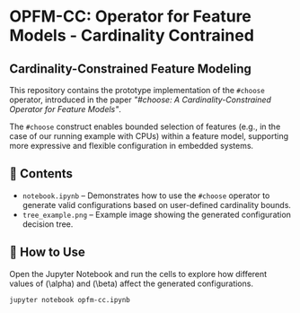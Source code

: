 # OPFM-CC: Operator for Feature Models - Cardinality Contrained 

## Cardinality-Constrained Feature Modeling

This repository contains the prototype implementation of the `#choose` operator, introduced in the paper *"#choose: A Cardinality-Constrained Operator for
Feature Models"*.

The `#choose` construct enables bounded selection of features (e.g., in the case of our running example with CPUs) within a feature model, supporting more expressive and flexible configuration in embedded systems.

## 📘 Contents

- `notebook.ipynb` – Demonstrates how to use the `#choose` operator to generate valid configurations based on user-defined cardinality bounds.
- `tree_example.png` – Example image showing the generated configuration decision tree.

## 🚀 How to Use

Open the Jupyter Notebook and run the cells to explore how different values of \(\alpha\) and \(\beta\) affect the generated configurations.

```bash
jupyter notebook opfm-cc.ipynb
